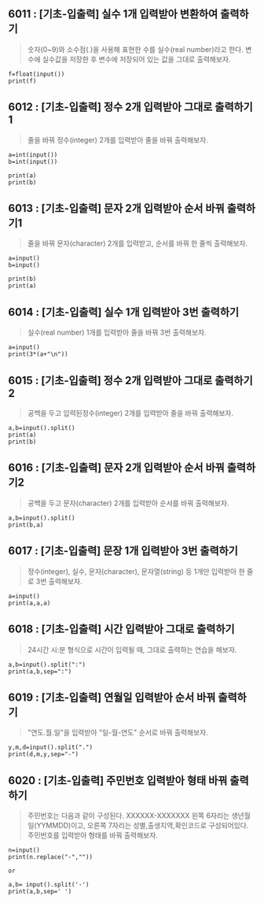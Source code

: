 ## 6011 : [기초-입출력] 실수 1개 입력받아 변환하여 출력하기

> 숫자(0~9)와 소수점(.)을 사용해 표현한 수를 실수(real number)라고 한다. 변수에 실수값을 저장한 후 변수에 저장되어 있는 값을 그대로 출력해보자.

```
f=float(input())
print(f)
```
## 6012 : [기초-입출력] 정수 2개 입력받아 그대로 출력하기1

>줄을 바꿔 정수(integer) 2개를 입력받아 줄을 바꿔 출력해보자.


```
a=int(input())
b=int(input())

print(a)
print(b)
```

## 6013 : [기초-입출력] 문자 2개 입력받아 순서 바꿔 출력하기1

>줄을 바꿔 문자(character) 2개를 입력받고, 순서를 바꿔 한 줄씩 출력해보자.

```
a=input()
b=input()

print(b)
print(a)
```
## 6014 : [기초-입출력] 실수 1개 입력받아 3번 출력하기

>실수(real number) 1개를 입력받아 줄을 바꿔 3번 출력해보자.

```
a=input()
print(3*(a+"\n"))
```
## 6015 : [기초-입출력] 정수 2개 입력받아 그대로 출력하기2

>공백을 두고 입력된정수(integer) 2개를 입력받아 줄을 바꿔 출력해보자.

```
a,b=input().split()
print(a)
print(b)
```

## 6016 : [기초-입출력] 문자 2개 입력받아 순서 바꿔 출력하기2

>공백을 두고 문자(character) 2개를 입력받아 순서를 바꿔 출력해보자.

```
a,b=input().split()
print(b,a)
```

## 6017 : [기초-입출력] 문장 1개 입력받아 3번 출력하기


>정수(integer), 실수, 문자(character), 문자열(string) 등 1개만 입력받아 한 줄로 3번 출력해보자.

```
a=input()
print(a,a,a)
```
## 6018 : [기초-입출력] 시간 입력받아 그대로 출력하기

>24시간 시:분 형식으로 시간이 입력될 때, 그대로 출력하는 연습을 해보자.


```
a,b=input().split(":")
print(a,b,sep=":")
```

## 6019 : [기초-입출력] 연월일 입력받아 순서 바꿔 출력하기

>"연도.월.일"을 입력받아 "일-월-연도" 순서로 바꿔 출력해보자.

```
y,m,d=input().split(".")
print(d,m,y,sep="-")
```

## 6020 : [기초-입출력] 주민번호 입력받아 형태 바꿔 출력하기

>주민번호는 다음과 같이 구성된다. XXXXXX-XXXXXXX 왼쪽 6자리는 생년월일(YYMMDD)이고, 오른쪽 7자리는 성별,출생지역,확인코드로 구성되어있다. 주민번호를 입력받아 형태를 바꿔 출력해보자.

```
n=input()
print(n.replace("-",""))

or

a,b= input().split('-')
print(a,b,sep=' ')
```
